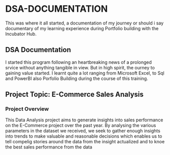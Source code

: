 # DSA-DOCUMENTATION
This was where it all started, a documentation of my journey or should i say documentary of my learning experience during Portfolio building with the Incubator Hub.

## DSA Documentation
I started this program following an heartbreaking news of a prolonged srvice without anything tangible in view. But in high spirit, the ourney to gaining value started. I learnt quite a lot ranging from Microsoft Excel, to Sql and PowerBI also Porfolio Building during the course of this training. 

## Project Topic: E-Commerce Sales Analysis
### Project Overview
This Data Analysis project aims to generate insights into sales performance on the E-Commerce project over the past year. By analysing the various parameters in the dataset we received, we seek to gather enough insights into trends to make valuable and reasonable decisions which enables us to tell compelig stories around the data from the insight actualized and to knoe the best sales performance from the data


